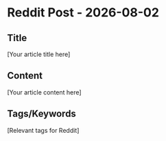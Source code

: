 # Reddit Post - 2026-08-02

## Title
[Your article title here]

## Content
[Your article content here]

## Tags/Keywords
[Relevant tags for Reddit]
